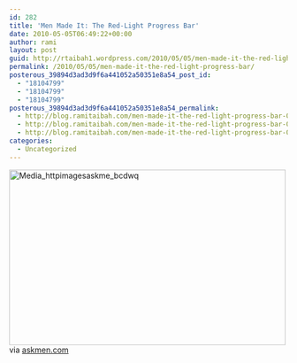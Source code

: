 ```yaml
---
id: 282
title: 'Men Made It: The Red-Light Progress Bar'
date: 2010-05-05T06:49:22+00:00
author: rami
layout: post
guid: http://rtaibah1.wordpress.com/2010/05/05/men-made-it-the-red-light-progress-bar
permalink: /2010/05/05/men-made-it-the-red-light-progress-bar/
posterous_39894d3ad3d9f6a441052a50351e8a54_post_id:
  - "18104799"
  - "18104799"
  - "18104799"
posterous_39894d3ad3d9f6a441052a50351e8a54_permalink:
  - http://blog.ramitaibah.com/men-made-it-the-red-light-progress-bar-0
  - http://blog.ramitaibah.com/men-made-it-the-red-light-progress-bar-0
  - http://blog.ramitaibah.com/men-made-it-the-red-light-progress-bar-0
categories:
  - Uncategorized
---
```

<div class="posterous_bookmarklet_entry">
  <div class='p_embed p_image_embed'>
    <a href="http://139.59.20.41/wp-content/uploads/2011/12/media_httpimagesaskme_bcdwq-scaled1000.jpg"><img alt="Media_httpimagesaskme_bcdwq" height="317" src="http://139.59.20.41/wp-content/uploads/2011/12/media_httpimagesaskme_bcdwq-scaled1000.jpg?w=300" width="500" /></a>
  </div>
  
  <div class="posterous_quote_citation">
    via <a href="http://www.askmen.com/daily/photo_blog/men-made-it-the-red-light-progress-bar.html">askmen.com</a>
  </div></p>
</div>
